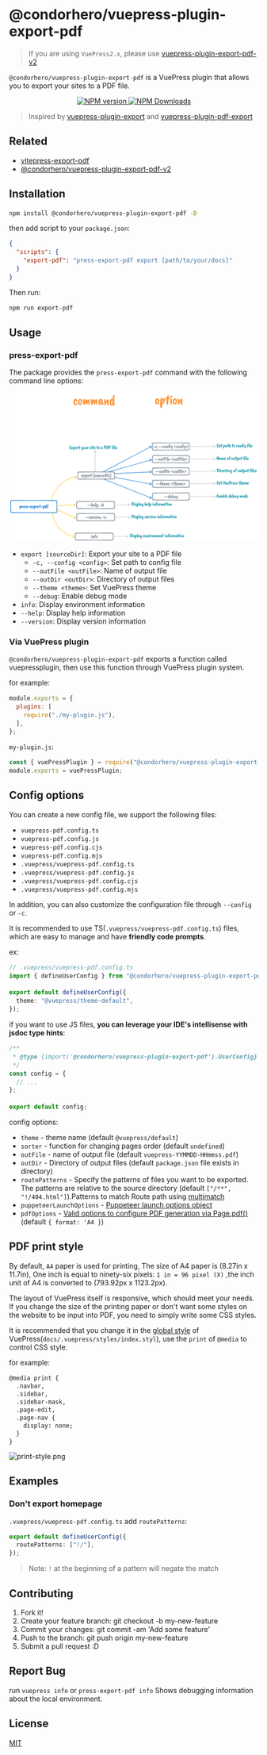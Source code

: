 # @condorhero/vuepress-plugin-export-pdf

> If you are using `VuePress2.x`, please use [vuepress-plugin-export-pdf-v2](https://github.com/condorheroblog/vuepress-plugin/blob/main/packages/vuepress-plugin-export-pdf-v2/README.md)

`@condorhero/vuepress-plugin-export-pdf` is a VuePress plugin that allows you to export your sites to a PDF file.

<p align="center">
    <a href="https://www.npmjs.com/package/@condorhero/vuepress-plugin-export-pdf" target="__blank">
        <img src="https://img.shields.io/npm/v/@condorhero/vuepress-plugin-export-pdf.svg?color=a1b858" alt="NPM version">
    </a>
    <a href="https://www.npmjs.com/package/@condorhero/vuepress-plugin-export-pdf" target="__blank">
        <img alt="NPM Downloads" src="https://img.shields.io/npm/dm/@condorhero/vuepress-plugin-export-pdf.svg?color=50a36f">
    </a>
    <br />
</p>

> Inspired by [vuepress-plugin-export](https://github.com/ulivz/vuepress-plugin-export) and [vuepress-plugin-pdf-export](https://github.com/SnowdogApps/vuepress-plugin-pdf-export)

## Related

- [vitepress-export-pdf](https://github.com/condorheroblog/vitepress-export-pdf)
- [@condorhero/vuepress-plugin-export-pdf-v2](https://github.com/condorheroblog/vuepress-plugin/blob/main/packages/vuepress-plugin-export-pdf-v2/README.md)

## Installation

```sh
npm install @condorhero/vuepress-plugin-export-pdf -D
```
then add script to your `package.json`:

```json
{
  "scripts": {
    "export-pdf": "press-export-pdf export [path/to/your/docs]"
  }
}
```

Then run:

```sh
npm run export-pdf
```
## Usage

### press-export-pdf

The package provides the `press-export-pdf` command with the following command line options:

![vuepress-plugin-export-pdf.png](./assets/vuepress-plugin-export-pdf.png)

- `export [sourceDir]`: Export your site to a PDF file
  - `-c, --config <config>`: Set path to config file
  - `--outFile <outFile>`: Name of output file
  - `--outDir <outDir>`: Directory of output files
  - `--theme <theme>`: Set VuePress theme
  - `--debug`: Enable debug mode
- `info`: Display environment information
- `--help`: Display help information
- `--version`: Display version information

### Via VuePress plugin

`@condorhero/vuepress-plugin-export-pdf` exports a function called vuepressplugin, then use this function through VuePress plugin system.

for example:

```js
module.exports = {
  plugins: [
    require("./my-plugin.js"),
  ],
};
```

`my-plugin.js`:

```js
const { vuePressPlugin } = require("@condorhero/vuepress-plugin-export-pdf");
module.exports = vuePressPlugin;
```

## Config options

You can create a new config file, we support the following files:

- `vuepress-pdf.config.ts`
- `vuepress-pdf.config.js`
- `vuepress-pdf.config.cjs`
- `vuepress-pdf.config.mjs`
- `.vuepress/vuepress-pdf.config.ts`
- `.vuepress/vuepress-pdf.config.js`
- `.vuepress/vuepress-pdf.config.cjs`
- `.vuepress/vuepress-pdf.config.mjs`

In addition, you can also customize the configuration file through `--config` or `-c`.

It is recommended to use TS(`.vuepress/vuepress-pdf.config.ts`) files, which are easy to manage and have **friendly code prompts**.

ex:

```ts
// .vuepress/vuepress-pdf.config.ts
import { defineUserConfig } from "@condorhero/vuepress-plugin-export-pdf";

export default defineUserConfig({
  theme: "@vuepress/theme-default",
});
```
if you want to use JS files, **you can leverage your IDE's intellisense with jsdoc type hints**:

```js
/**
 * @type {import('@condorhero/vuepress-plugin-export-pdf').UserConfig}
 */
const config = {
  // ...
};

export default config;
```

config options:

- `theme` - theme name (default `@vuepress/default`)
- `sorter` - function for changing pages order (default `undefined`)
- `outFile` - name of output file (default `vuepress-YYMMDD-HHmmss.pdf`)
- `outDir` - Directory of output files (default `package.json` file exists in directory)
- `routePatterns` - Specify the patterns of files you want to be exported. The patterns are relative to the source directory (default `["/**", "!/404.html"]`).Patterns to match Route path using [multimatch](https://github.com/sindresorhus/multimatch)
- `puppeteerLaunchOptions` - [Puppeteer launch options object](https://github.com/puppeteer/puppeteer/blob/main/docs/api/puppeteer.puppeteerlaunchoptions.md)
- `pdfOptions` - [Valid options to configure PDF generation via Page.pdf()](https://github.com/puppeteer/puppeteer/blob/main/docs/api/puppeteer.pdfoptions.md) (default `{ format: 'A4 }`)

## PDF print style

By default, `A4` paper is used for printing, The size of A4 paper is (8.27in x 11.7in), One inch is equal to ninety-six pixels: `1 in = 96 pixel (X)` ,the inch unit of A4 is converted to (793.92px x 1123.2px).

The layout of VuePress itself is responsive, which should meet your needs. If you change the size of the printing paper or don't want some styles on the website to be input into PDF, you need to simply write some CSS styles.

It is recommended that you change it in the [global style](https://vuepress.vuejs.org/guide/directory-structure.html#default-page-routing) of VuePress(`docs/.vuepress/styles/index.styl`), use the `print` of `@media` to control CSS style.

for example:

```styl
@media print {
  .navbar,
  .sidebar,
  .sidebar-mask,
  .page-edit,
  .page-nav {
    display: none;
  }
}
```

![print-style.png](./assets/print-style.png)

## Examples

### Don't export homepage

`.vuepress/vuepress-pdf.config.ts` add `routePatterns`:

```ts
export default defineUserConfig({
  routePatterns: ["!/"],
});
```

> Note: `!` at the beginning of a pattern will negate the match

## Contributing

1. Fork it!
2. Create your feature branch: git checkout -b my-new-feature
3. Commit your changes: git commit -am 'Add some feature'
4. Push to the branch: git push origin my-new-feature
5. Submit a pull request :D

## Report Bug

run `vuepress info` or `press-export-pdf info` Shows debugging information about the local environment.

## License

[MIT](https://github.com/condorheroblog/vuepress-plugin/blob/main/LICENSE)
